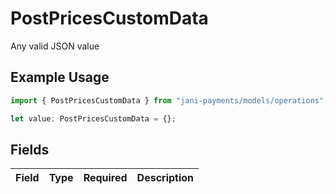 # PostPricesCustomData

Any valid JSON value

## Example Usage

```typescript
import { PostPricesCustomData } from "jani-payments/models/operations";

let value: PostPricesCustomData = {};
```

## Fields

| Field       | Type        | Required    | Description |
| ----------- | ----------- | ----------- | ----------- |